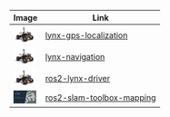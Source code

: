 Image | Link
--- | ---
<img src="./lynx/lynx-gps-localization/lynx.png" alt="lynx-gps-localization" width="40"/> | [lynx-gps-localization](lynx-gps-localization)
<img src="./lynx/lynx-navigation/lynx.png" alt="lynx-navigation" width="40"/> | [lynx-navigation](lynx-navigation)
<img src="./lynx/ros2-lynx-driver/lynx.png" alt="ros2-lynx-driver" width="40"/> | [ros2-lynx-driver](ros2-lynx-driver)
<img src="./slam-toolbox/ros2-slam-toolbox-mapping/nimbusc.jpeg" alt="ros2-slam-toolbox-mapping" width="40"/> | [ros2-slam-toolbox-mapping](ros2-slam-toolbox-mapping)
